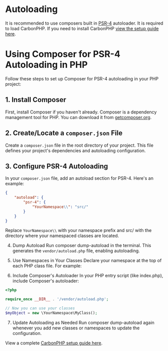 # Autoloading

It is recommended to use composers built in [PSR-4](https://www.php-fig.org/psr/psr-4/) autoloader. 
It is required to load CarbonPHP.  If you need to install CarbonPHP [view the setup guide here](https://carbonorm.dev/#/documentation/CarbonPHP/).

# Using Composer for PSR-4 Autoloading in PHP

Follow these steps to set up Composer for PSR-4 autoloading in your PHP project:

## 1. Install Composer

First, install Composer if you haven't already. Composer is a dependency management tool for PHP. You can download it from [getcomposer.org](https://getcomposer.org/). 

## 2. Create/Locate a `composer.json` File

Create a `composer.json` file in the root directory of your project. This file defines your project's dependencies and autoloading configuration.

## 3. Configure PSR-4 Autoloading

In your `composer.json` file, add an autoload section for PSR-4. Here's an example:

```json
{
    "autoload": {
        "psr-4": {
            "YourNamespace\\": "src/"
        }
    }
}
```

Replace ```YourNamespace\\``` with your namespace prefix and src/ with the directory where your namespaced classes are located.

4. Dump Autoload
Run composer dump-autoload in the terminal. This generates the ```vendor/autoload.php``` file, enabling autoloading.

5. Use Namespaces in Your Classes
Declare your namespace at the top of each PHP class file. For example:

6. Include Composer's Autoloader
In your PHP entry script (like index.php), include Composer's autoloader:

```php
<?php

require_once __DIR__ . '/vendor/autoload.php';

// Now you can use your classes
$myObject = new \YourNamespace\MyClass();
```

7. Update Autoloading as Needed
Run composer dump-autoload again whenever you add new classes or namespaces to update the configuration.


View a complete [CarbonPHP setup guide here](https://carbonorm.dev/#/documentation/CarbonPHP/).

